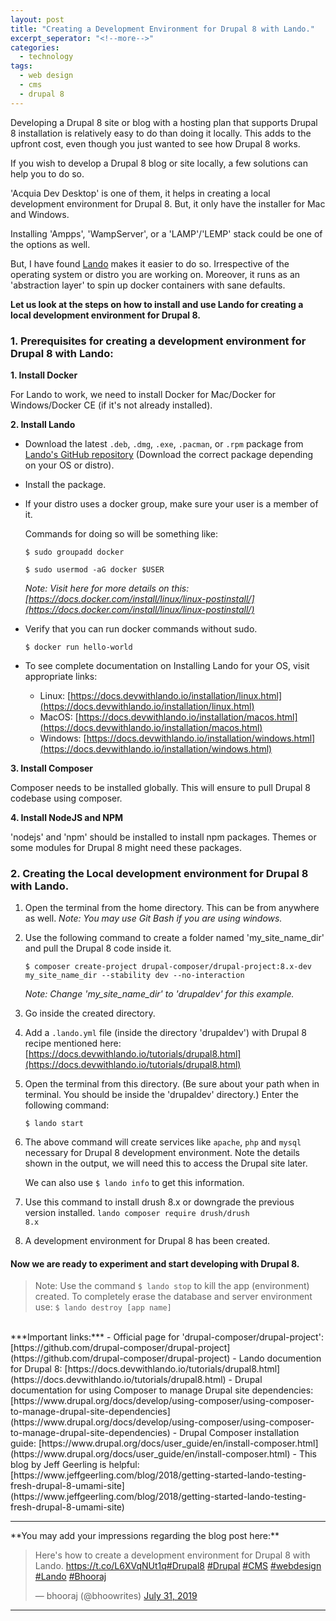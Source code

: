 ```yaml
---
layout: post
title: "Creating a Development Environment for Drupal 8 with Lando."
excerpt_seperator: "<!--more-->"
categories:
  - technology
tags:
  - web design
  - cms
  - drupal 8
---
```

Developing a Drupal 8 site or blog with a hosting plan that supports Drupal 8 installation is relatively easy to do than doing it locally.
This adds to the upfront cost, even though you just wanted to see how Drupal 8 works.

<!--more-->

If you wish to develop a Drupal 8 blog or site locally, a few solutions can help you to do so.

'Acquia Dev Desktop' is one of them, it helps in creating a local development environment for Drupal 8. But, it only have the installer for Mac and Windows.

Installing 'Ampps', 'WampServer', or a 'LAMP'/'LEMP' stack could be one of the options as well.

But, I have found [Lando](https://docs.devwithlando.io/) makes it easier to do so. Irrespective of the operating system or distro you are working on.
Moreover, it runs as an 'abstraction layer' to spin up docker containers with sane defaults.

**Let us look at the steps on how to install and use Lando for creating a local development environment for Drupal 8.**

### 1. Prerequisites for creating a development environment for Drupal 8 with Lando:

  **1. Install Docker**

  For Lando to work, we need to install Docker for Mac/Docker for Windows/Docker CE (if it's not already installed).

  **2. Install Lando**

   - Download the latest `.deb`, `.dmg`, `.exe`, `.pacman`, or `.rpm` package from [Lando's GitHub repository](https://github.com/lando/lando/releases) (Download the correct package depending on your OS or distro).

   - Install the package.

   - If your distro uses a docker group, make sure your user is a member of it.

     Commands for doing so will be something like:

     `$ sudo groupadd docker`

     `$ sudo usermod -aG docker $USER`

     *Note: Visit here for more details on this: [https://docs.docker.com/install/linux/linux-postinstall/](https://docs.docker.com/install/linux/linux-postinstall/)*

   - Verify that you can run docker commands without sudo.

     `$ docker run hello-world`

   - To see complete documentation on Installing Lando for your OS, visit appropriate links:
     - Linux: [https://docs.devwithlando.io/installation/linux.html](https://docs.devwithlando.io/installation/linux.html)
     - MacOS: [https://docs.devwithlando.io/installation/macos.html](https://docs.devwithlando.io/installation/macos.html)
     - Windows: [https://docs.devwithlando.io/installation/windows.html](https://docs.devwithlando.io/installation/windows.html)

  **3. Install Composer**

   Composer needs to be installed globally. This will ensure to pull Drupal 8 codebase using composer.

  **4. Install NodeJS and NPM**

   'nodejs' and 'npm' should be installed to install npm packages. Themes or some modules for Drupal 8 might need these packages.

### 2. Creating the Local development environment for Drupal 8 with Lando.

  1. Open the terminal from the home directory. This can be from anywhere as well.
    *Note: You may use Git Bash if you are using windows.*

  2. Use the following command to create a folder named 'my_site_name_dir' and pull the Drupal 8 code inside it.

      `$ composer create-project drupal-composer/drupal-project:8.x-dev my_site_name_dir --stability dev --no-interaction`

       *Note: Change 'my_site_name_dir' to 'drupaldev' for this example.*
  3. Go inside the created directory.

  4. Add a `.lando.yml` file (inside the directory 'drupaldev') with Drupal 8 recipe mentioned here: [https://docs.devwithlando.io/tutorials/drupal8.html](https://docs.devwithlando.io/tutorials/drupal8.html)

  5. Open the terminal from this directory. (Be sure about your path when in terminal. You should be inside the 'drupaldev' directory.)
	Enter the following command:

	   `$ lando start`

  6. The above command will create  services like `apache`, `php` and `mysql` necessary for Drupal 8 development environment. Note the details shown in the output, we will need this to access the Drupal site later.

     We can also use `$ lando info` to get this information.

 7. Use this command to install drush 8.x or downgrade the previous version installed.
  <code>lando composer require drush/drush 8.x</code>

 8. A development environment for Drupal 8 has been created.

#### Now we are ready to experiment and start developing with Drupal 8.

>Note:
 Use the command `$ lando stop` to kill the app (environment) created.
 To completely erase the database and server environment use:
	`$ lando destroy [app name]`

<br>
***Important links:***
 - Official page for 'drupal-composer/drupal-project': [https://github.com/drupal-composer/drupal-project](https://github.com/drupal-composer/drupal-project)
 - Lando documention for Drupal 8: [https://docs.devwithlando.io/tutorials/drupal8.html](https://docs.devwithlando.io/tutorials/drupal8.html)
 - Drupal documentation for using Composer to manage Drupal site dependencies: [https://www.drupal.org/docs/develop/using-composer/using-composer-to-manage-drupal-site-dependencies](https://www.drupal.org/docs/develop/using-composer/using-composer-to-manage-drupal-site-dependencies)
 - Drupal Composer installation guide: [https://www.drupal.org/docs/user_guide/en/install-composer.html](https://www.drupal.org/docs/user_guide/en/install-composer.html)
 - This blog by Jeff Geerling is helpful: [https://www.jeffgeerling.com/blog/2018/getting-started-lando-testing-fresh-drupal-8-umami-site](https://www.jeffgeerling.com/blog/2018/getting-started-lando-testing-fresh-drupal-8-umami-site)
<br>
<hr>
**You may add your impressions regarding the blog post here:**
  <blockquote class="twitter-tweet"><p lang="en" dir="ltr">Here&#39;s how to create a development environment for Drupal 8 with Lando. <a href="https://t.co/L6XVqNUt1q">https://t.co/L6XVqNUt1q</a><a href="https://twitter.com/hashtag/Drupal8?src=hash&amp;ref_src=twsrc%5Etfw">#Drupal8</a> <a href="https://twitter.com/hashtag/Drupal?src=hash&amp;ref_src=twsrc%5Etfw">#Drupal</a> <a href="https://twitter.com/hashtag/CMS?src=hash&amp;ref_src=twsrc%5Etfw">#CMS</a> <a href="https://twitter.com/hashtag/webdesign?src=hash&amp;ref_src=twsrc%5Etfw">#webdesign</a> <a href="https://twitter.com/hashtag/Lando?src=hash&amp;ref_src=twsrc%5Etfw">#Lando</a> <a href="https://twitter.com/hashtag/Bhooraj?src=hash&amp;ref_src=twsrc%5Etfw">#Bhooraj</a></p>&mdash; bhooraj (@bhoowrites) <a href="https://twitter.com/bhoowrites/status/1156649885040431105?ref_src=twsrc%5Etfw">July 31, 2019</a></blockquote> <script async src="https://platform.twitter.com/widgets.js" charset="utf-8"></script> 
<hr>
